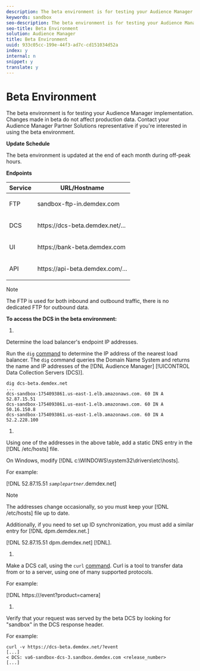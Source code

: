 ```yaml
---
description: The beta environment is for testing your Audience Manager implementation. Changes made in beta do not affect production data. Contact your Audience Manager Partner Solutions representative if you're interested in using the beta environment.
keywords: sandbox
seo-description: The beta environment is for testing your Audience Manager implementation. Changes made in beta do not affect production data. Contact your Audience Manager Partner Solutions representative if you're interested in using the beta environment.
seo-title: Beta Environment
solution: Audience Manager
title: Beta Environment
uuid: 933c05cc-199e-44f3-ad7c-cd151034d52a
index: y
internal: n
snippet: y
translate: y
---
```


# Beta Environment

The beta environment is for testing your Audience Manager implementation. Changes made in beta do not affect production data. Contact your Audience Manager Partner Solutions representative if you're interested in using the beta environment.



**Update Schedule** 


The beta environment is updated at the end of each month during off-peak hours. 



<!-- Added re: AAM-30826. -->



**Endpoints** 

<table id="table_6F388D1F7EC74D859D32ACAB56788412"> 
 <thead> 
  <tr> 
   <th colname="col1" class="entry"> Service </th> 
   <th colname="col2" class="entry"> URL/Hostname </th> 
  </tr> 
 </thead>
 <tbody> 
  <tr> 
   <td colname="col1"> <p>FTP </p> </td> 
   <td colname="col2"> <p> <span class="filepath"> sandbox-ftp-in.demdex.com</span> </p> </td> 
  </tr> 
  <tr> 
   <td colname="col1"> <p>DCS </p> </td> 
   <td colname="col2"> <p> <span class="filepath"> https://dcs-beta.demdex.net/...</span> </p> </td> 
  </tr> 
  <tr> 
   <td colname="col1"> <p>UI </p> </td> 
   <td colname="col2"> <p> <span class="filepath"> https://bank-beta.demdex.com </span> </p> </td> 
  </tr> 
  <tr> 
   <td colname="col1"> <p>API </p> </td> 
   <td colname="col2"> <p> <span class="filepath"> https://api-beta.demdex.com/...</span> </p> </td> 
  </tr> 
 </tbody> 
</table>




>[!NOTE]
>
>The FTP is used for both inbound and outbound traffic, there is no dedicated FTP for outbound data.



**To access the DCS in the beta environment:** 

1. 

   Determine the load balancer's endpoint IP addresses. 


   Run the `dig` [command](https://en.wikipedia.org/wiki/Dig_(command)) to determine the IP address of the nearest load balancer. The `dig` command queries the Domain Name System and returns the name and IP addresses of the [!DNL Audience Manager] [!UICONTROL Data Collection Servers (DCS)]. 

   ```
   dig dcs-beta.demdex.net
   ...
   dcs-sandbox-1754093861.us-east-1.elb.amazonaws.com. 60 IN A 52.87.15.51
   dcs-sandbox-1754093861.us-east-1.elb.amazonaws.com. 60 IN A 50.16.150.8
   dcs-sandbox-1754093861.us-east-1.elb.amazonaws.com. 60 IN A 52.2.228.100
   ```

1. 

   Using one of the addresses in the above table, add a static DNS entry in the [!DNL /etc/hosts] file. 


   On Windows, modify [!DNL c:\WINDOWS\system32\drivers\etc\hosts]. 


   For example: 


[!DNL 52.87.15.51 *`samplepartner`*.demdex.net] 



   >[!NOTE]
   >
   >The addresses change occasionally, so you must keep your [!DNL /etc/hosts] file up to date. 



   Additionally, if you need to set up ID synchronization, you must add a similar entry for [!DNL dpm.demdex.net.] 


[!DNL 52.87.15.51 dpm.demdex.net] [!DNL]. 

1. 

   Make a DCS call, using the `curl` [command](https://curl.haxx.se/docs/manpage.html). Curl is a tool to transfer data from or to a server, using one of many supported protocols. 


   For example: 


[!DNL https://<domain>/event?product=camera] 

1. 

   Verify that your request was served by the beta DCS by looking for "sandbox" in the DCS response header. 


   For example: 


   ```
   curl -v https://dcs-beta.demdex.net/?event
   [...]
   < DCS: va6-sandbox-dcs-3.sandbox.demdex.com <release_number>
   [...]
   ```




